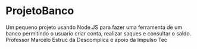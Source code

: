 # ProjetoBanco
Um pequeno projeto usando Node.JS para fazer uma ferramenta de um banco permitindo o usuario criar conta, realizar saques e consultar o saldo. Professor Marcelo Estruc da Descomplica e apoio da Impulso Tec
